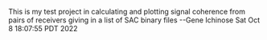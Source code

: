 This is my test project in calculating and plotting signal coherence from pairs of receivers giving in a list of SAC binary files
--Gene Ichinose
Sat Oct  8 18:07:55 PDT 2022
